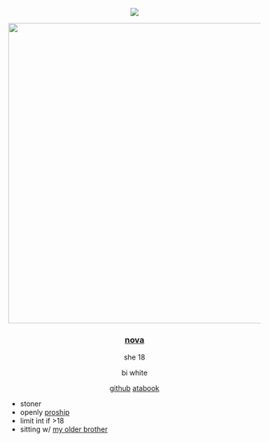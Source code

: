 
<div align="center">
  
![](https://komarev.com/ghpvc/?username=novapuppygirl&color=lightgrey&label=profile+views+)
</div>

<p align="center">
<img width="600" src="https://i.ibb.co/ggBHL2L/68747470733a2f2f6d656469612e646973636f72646170702e6e65742f6174746163686d656e74732f313130353236313434.webp">
</p> 

#### <h3 align="center"> <ins>nova</ins> </h3>

<div align="center">
she 18
  
bi white

[github](https://github.com/novapuppygirl)  [atabook](https://strangenova.atabook.org/)

</div>

- stoner
- openly [proship](https://define-proship.carrd.co/)
- limit int if >18
- sitting w/ [my older brother](https://github.com/strangeopolis)
